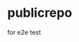 # publicrepo
for e2e test






































































































































































































































































































































































































































































































































































































































































































































































































































































































































































































































































































































































































































































































































































































































































































































































